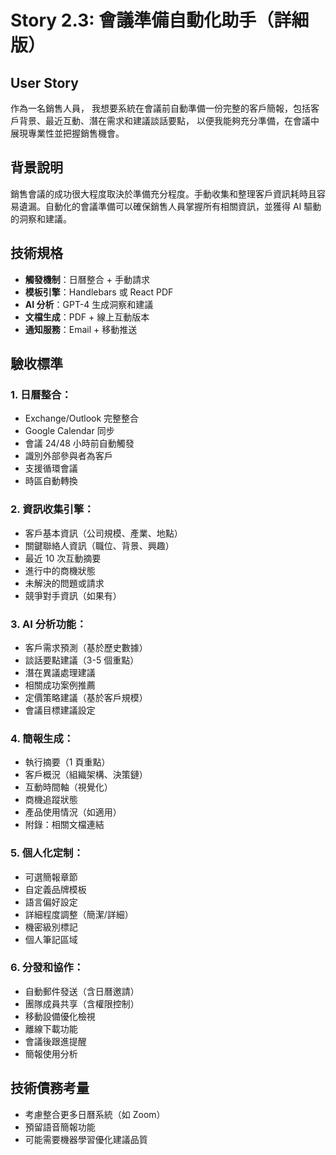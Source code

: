 # Story 2.3: 會議準備自動化助手（詳細版）

## User Story
作為一名銷售人員，
我想要系統在會議前自動準備一份完整的客戶簡報，包括客戶背景、最近互動、潛在需求和建議談話要點，
以便我能夠充分準備，在會議中展現專業性並把握銷售機會。

## 背景說明
銷售會議的成功很大程度取決於準備充分程度。手動收集和整理客戶資訊耗時且容易遺漏。自動化的會議準備可以確保銷售人員掌握所有相關資訊，並獲得 AI 驅動的洞察和建議。

## 技術規格
- **觸發機制**：日曆整合 + 手動請求
- **模板引擎**：Handlebars 或 React PDF
- **AI 分析**：GPT-4 生成洞察和建議
- **文檔生成**：PDF + 線上互動版本
- **通知服務**：Email + 移動推送

## 驗收標準

### 1. 日曆整合：
- Exchange/Outlook 完整整合
- Google Calendar 同步
- 會議 24/48 小時前自動觸發
- 識別外部參與者為客戶
- 支援循環會議
- 時區自動轉換

### 2. 資訊收集引擎：
- 客戶基本資訊（公司規模、產業、地點）
- 關鍵聯絡人資訊（職位、背景、興趣）
- 最近 10 次互動摘要
- 進行中的商機狀態
- 未解決的問題或請求
- 競爭對手資訊（如果有）

### 3. AI 分析功能：
- 客戶需求預測（基於歷史數據）
- 談話要點建議（3-5 個重點）
- 潛在異議處理建議
- 相關成功案例推薦
- 定價策略建議（基於客戶規模）
- 會議目標建議設定

### 4. 簡報生成：
- 執行摘要（1 頁重點）
- 客戶概況（組織架構、決策鏈）
- 互動時間軸（視覺化）
- 商機追蹤狀態
- 產品使用情況（如適用）
- 附錄：相關文檔連結

### 5. 個人化定制：
- 可選簡報章節
- 自定義品牌模板
- 語言偏好設定
- 詳細程度調整（簡潔/詳細）
- 機密級別標記
- 個人筆記區域

### 6. 分發和協作：
- 自動郵件發送（含日曆邀請）
- 團隊成員共享（含權限控制）
- 移動設備優化檢視
- 離線下載功能
- 會議後跟進提醒
- 簡報使用分析

## 技術債務考量
- 考慮整合更多日曆系統（如 Zoom）
- 預留語音簡報功能
- 可能需要機器學習優化建議品質
